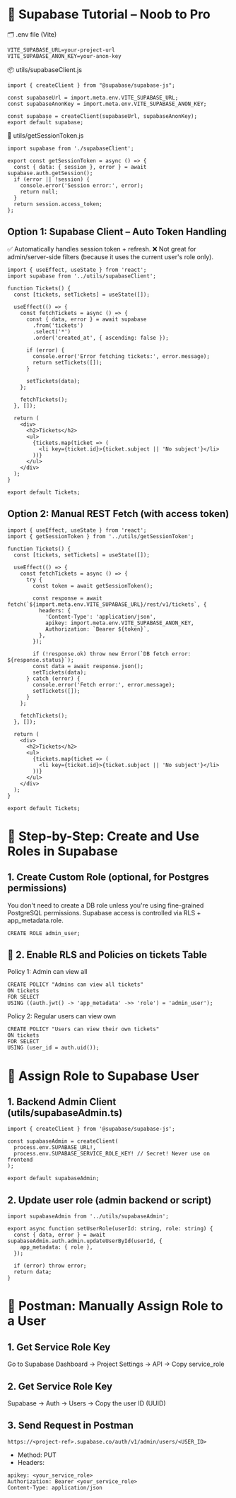 # 🧠 Supabase Tutorial – Noob to Pro

🗂️ .env file (Vite)
```
VITE_SUPABASE_URL=your-project-url
VITE_SUPABASE_ANON_KEY=your-anon-key
```

📦 utils/supabaseClient.js
```
import { createClient } from "@supabase/supabase-js";

const supabaseUrl = import.meta.env.VITE_SUPABASE_URL;
const supabaseAnonKey = import.meta.env.VITE_SUPABASE_ANON_KEY;

const supabase = createClient(supabaseUrl, supabaseAnonKey);
export default supabase;
```

🔐 utils/getSessionToken.js
```
import supabase from './supabaseClient';

export const getSessionToken = async () => {
  const { data: { session }, error } = await supabase.auth.getSession();
  if (error || !session) {
    console.error('Session error:', error);
    return null;
  }
  return session.access_token;
};
```

## Option 1: Supabase Client – Auto Token Handling
✅ Automatically handles session token + refresh.
❌ Not great for admin/server-side filters (because it uses the current user's role only).
```
import { useEffect, useState } from 'react';
import supabase from '../utils/supabaseClient';

function Tickets() {
  const [tickets, setTickets] = useState([]);

  useEffect(() => {
    const fetchTickets = async () => {
      const { data, error } = await supabase
        .from('tickets')
        .select('*')
        .order('created_at', { ascending: false });

      if (error) {
        console.error('Error fetching tickets:', error.message);
        return setTickets([]);
      }

      setTickets(data);
    };

    fetchTickets();
  }, []);

  return (
    <div>
      <h2>Tickets</h2>
      <ul>
        {tickets.map(ticket => (
          <li key={ticket.id}>{ticket.subject || 'No subject'}</li>
        ))}
      </ul>
    </div>
  );
}

export default Tickets;
```

## Option 2: Manual REST Fetch (with access token)
```
import { useEffect, useState } from 'react';
import { getSessionToken } from '../utils/getSessionToken';

function Tickets() {
  const [tickets, setTickets] = useState([]);

  useEffect(() => {
    const fetchTickets = async () => {
      try {
        const token = await getSessionToken();

        const response = await fetch(`${import.meta.env.VITE_SUPABASE_URL}/rest/v1/tickets`, {
          headers: {
            'Content-Type': 'application/json',
            apikey: import.meta.env.VITE_SUPABASE_ANON_KEY,
            Authorization: `Bearer ${token}`,
          },
        });

        if (!response.ok) throw new Error(`DB fetch error: ${response.status}`);
        const data = await response.json();
        setTickets(data);
      } catch (error) {
        console.error('Fetch error:', error.message);
        setTickets([]);
      }
    };

    fetchTickets();
  }, []);

  return (
    <div>
      <h2>Tickets</h2>
      <ul>
        {tickets.map(ticket => (
          <li key={ticket.id}>{ticket.subject || 'No subject'}</li>
        ))}
      </ul>
    </div>
  );
}

export default Tickets;
```

# 🔐 Step-by-Step: Create and Use Roles in Supabase

## 1. Create Custom Role (optional, for Postgres permissions)
You don't need to create a DB role unless you're using fine-grained PostgreSQL permissions.
Supabase access is controlled via RLS + app_metadata.role.

```
CREATE ROLE admin_user;
```

##  🔐 2. Enable RLS and Policies on tickets Table
Policy 1: Admin can view all
```
CREATE POLICY "Admins can view all tickets"
ON tickets
FOR SELECT
USING ((auth.jwt() -> 'app_metadata' ->> 'role') = 'admin_user');
```

Policy 2: Regular users can view own
```
CREATE POLICY "Users can view their own tickets"
ON tickets
FOR SELECT
USING (user_id = auth.uid());
```

# 👤 Assign Role to Supabase User

## 1. Backend Admin Client (utils/supabaseAdmin.ts)
```
import { createClient } from '@supabase/supabase-js';

const supabaseAdmin = createClient(
  process.env.SUPABASE_URL!,
  process.env.SUPABASE_SERVICE_ROLE_KEY! // Secret! Never use on frontend
);

export default supabaseAdmin;
```

## 2. Update user role (admin backend or script)
```
import supabaseAdmin from '../utils/supabaseAdmin';

export async function setUserRole(userId: string, role: string) {
  const { data, error } = await supabaseAdmin.auth.admin.updateUserById(userId, {
    app_metadata: { role },
  });

  if (error) throw error;
  return data;
}
```

# 🧪 Postman: Manually Assign Role to a User

## 1. Get Service Role Key
Go to Supabase Dashboard → Project Settings → API → Copy service_role

## 2. Get Service Role Key
Supabase → Auth → Users → Copy the user ID (UUID)

## 3. Send Request in Postman
```
https://<project-ref>.supabase.co/auth/v1/admin/users/<USER_ID>
```

- Method: PUT
- Headers:
```
apikey: <your_service_role>
Authorization: Bearer <your_service_role>
Content-Type: application/json
```